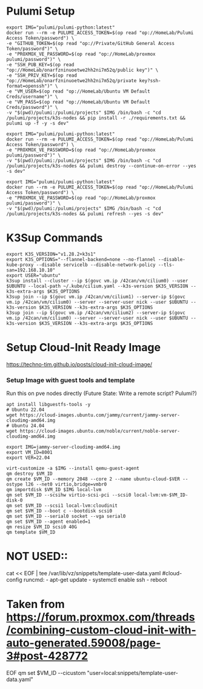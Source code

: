 # Pulumi Setup
```
export IMG="pulumi/pulumi-python:latest"
docker run --rm -e PULUMI_ACCESS_TOKEN=$(op read "op://HomeLab/Pulumi Access Token/password") \
-e "GITHUB_TOKEN=$(op read "op://Private/GitHub General Access Token/password")" \
-e "PROXMOX_VE_PASSWORD=$(op read "op://HomeLab/proxmox pulumi/password")" \
-e "SSH_PUB_KEY=$(op read "op://HomeLab/onarfzninuoetwe2hh2ni7m52q/public key")" \
-e "SSH_PRIV_KEY=$(op read "op://HomeLab/onarfzninuoetwe2hh2ni7m52q/private key?ssh-format=openssh")" \
-e "VM_USER=$(op read "op://HomeLab/Ubuntu VM Default Creds/username")" \
-e "VM_PASS=$(op read "op://HomeLab/Ubuntu VM Default Creds/password")" \
-v "$(pwd)/pulumi:/pulumi/projects" $IMG /bin/bash -c "cd /pulumi/projects/k3s-nodes && pip install -r ./requirements.txt && pulumi up -f -y -s dev"
```
```
export IMG="pulumi/pulumi-python:latest"
docker run --rm -e PULUMI_ACCESS_TOKEN=$(op read "op://HomeLab/Pulumi Access Token/password") \
-e "PROXMOX_VE_PASSWORD=$(op read "op://HomeLab/proxmox pulumi/password")" \
-v "$(pwd)/pulumi:/pulumi/projects" $IMG /bin/bash -c "cd /pulumi/projects/k3s-nodes && pulumi destroy --continue-on-error --yes -s dev"
```
```
export IMG="pulumi/pulumi-python:latest"
docker run --rm -e PULUMI_ACCESS_TOKEN=$(op read "op://HomeLab/Pulumi Access Token/password") \
-e "PROXMOX_VE_PASSWORD=$(op read "op://HomeLab/proxmox pulumi/password")" \
-v "$(pwd)/pulumi:/pulumi/projects" $IMG /bin/bash -c "cd /pulumi/projects/k3s-nodes && pulumi refresh --yes -s dev"
```
# K3Sup Commands
```
export K3S_VERSION="v1.28.2+k3s1"
export K3S_OPTIONS="--flannel-backend=none --no-flannel --disable-kube-proxy --disable servicelb --disable-network-policy --tls-san=192.168.10.10"
export USER="ubuntu"
k3sup install --cluster --ip $(govc vm.ip /42can/vm/cilium0) --user $UBUNTU --local-path ~/.kube/cilium.yaml --k3s-version $K3S_VERSION --k3s-extra-args $K3S_OPTIONS
k3sup join --ip $(govc vm.ip /42can/vm/cilium1) --server-ip $(govc vm.ip /42can/vm/cilium0) --server --server-user nick --user $UBUNTU --k3s-version $K3S_VERSION --k3s-extra-args $K3S_OPTIONS
k3sup join --ip $(govc vm.ip /42can/vm/cilium2) --server-ip $(govc vm.ip /42can/vm/cilium0) --server --server-user nick --user $UBUNTU --k3s-version $K3S_VERSION --k3s-extra-args $K3S_OPTIONS
```



# Setup Cloud-Init Ready Image
https://techno-tim.github.io/posts/cloud-init-cloud-image/
### Setup Image with guest tools and template
Run this on pve nodes directly (Future State: Write a remote script? Pulumi?)
```
apt install libguestfs-tools -y
# Ubuntu 22.04
wget https://cloud-images.ubuntu.com/jammy/current/jammy-server-cloudimg-amd64.img
# Ubuntu 24.04
wget https://cloud-images.ubuntu.com/noble/current/noble-server-cloudimg-amd64.img

export IMG=jammy-server-cloudimg-amd64.img
export VM_ID=8001
export VER=22.04

virt-customize -a $IMG --install qemu-guest-agent
qm destroy $VM_ID
qm create $VM_ID --memory 2048 --core 2 --name ubuntu-cloud-$VER --ostype l26 --net0 virtio,bridge=vmbr0
qm importdisk $VM_ID $IMG local-lvm
qm set $VM_ID --scsihw virtio-scsi-pci --scsi0 local-lvm:vm-$VM_ID-disk-0
qm set $VM_ID --scsi1 local-lvm:cloudinit
qm set $VM_ID --boot c --bootdisk scsi0
qm set $VM_ID --serial0 socket --vga serial0
qm set $VM_ID --agent enabled=1
qm resize $VM_ID scsi0 40G
qm template $VM_ID

```

# NOT USED::
cat << EOF | tee /var/lib/vz/snippets/template-user-data.yaml
#cloud-config
runcmd:
    - apt-get update
    - systemctl enable ssh
    - reboot
# Taken from https://forum.proxmox.com/threads/combining-custom-cloud-init-with-auto-generated.59008/page-3#post-428772
EOF
qm set $VM_ID --cicustom "user=local:snippets/template-user-data.yaml"